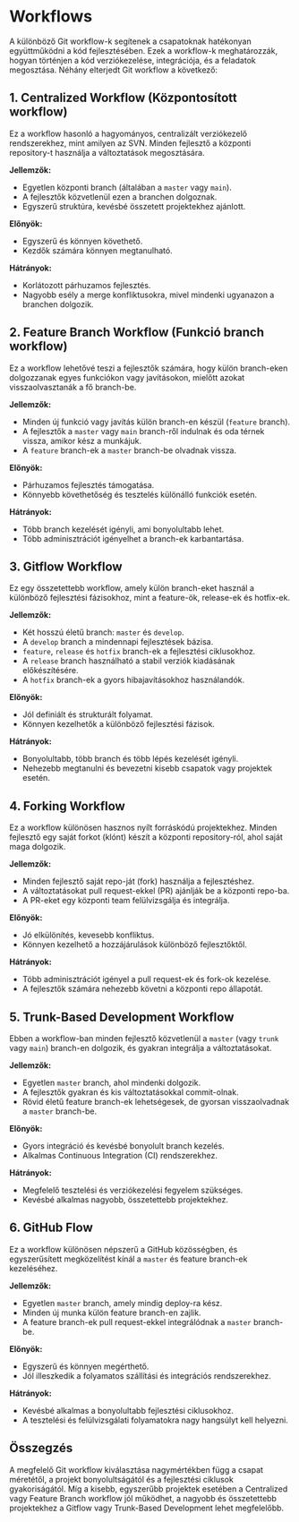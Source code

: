 # Workflows

A különböző Git workflow-k segítenek a csapatoknak hatékonyan együttműködni a kód fejlesztésében. Ezek a workflow-k meghatározzák, hogyan történjen a kód verziókezelése, integrációja, és a feladatok megosztása. Néhány elterjedt Git workflow a következő:

## 1. **Centralized Workflow (Központosított workflow)**

Ez a workflow hasonló a hagyományos, centralizált verziókezelő rendszerekhez, mint amilyen az SVN. Minden fejlesztő a központi repository-t használja a változtatások megosztására.

**Jellemzők:**

- Egyetlen központi branch (általában a `master` vagy `main`).
- A fejlesztők közvetlenül ezen a branchen dolgoznak.
- Egyszerű struktúra, kevésbé összetett projektekhez ajánlott.

**Előnyök:**

- Egyszerű és könnyen követhető.
- Kezdők számára könnyen megtanulható.

**Hátrányok:**

- Korlátozott párhuzamos fejlesztés.
- Nagyobb esély a merge konfliktusokra, mivel mindenki ugyanazon a branchen dolgozik.

## 2. **Feature Branch Workflow (Funkció branch workflow)**

Ez a workflow lehetővé teszi a fejlesztők számára, hogy külön branch-eken dolgozzanak egyes funkciókon vagy javításokon, mielőtt azokat visszaolvasztanák a fő branch-be.

**Jellemzők:**

- Minden új funkció vagy javítás külön branch-en készül (`feature` branch).
- A fejlesztők a `master` vagy `main` branch-ről indulnak és oda térnek vissza, amikor kész a munkájuk.
- A `feature` branch-ek a `master` branch-be olvadnak vissza.

**Előnyök:**

- Párhuzamos fejlesztés támogatása.
- Könnyebb követhetőség és tesztelés különálló funkciók esetén.

**Hátrányok:**

- Több branch kezelését igényli, ami bonyolultabb lehet.
- Több adminisztrációt igényelhet a branch-ek karbantartása.

## 3. **Gitflow Workflow**

Ez egy összetettebb workflow, amely külön branch-eket használ a különböző fejlesztési fázisokhoz, mint a feature-ök, release-ek és hotfix-ek.

**Jellemzők:**

- Két hosszú életű branch: `master` és `develop`.
- A `develop` branch a mindennapi fejlesztések bázisa.
- `feature`, `release` és `hotfix` branch-ek a fejlesztési ciklusokhoz.
- A `release` branch használható a stabil verziók kiadásának előkészítésére.
- A `hotfix` branch-ek a gyors hibajavításokhoz használandók.

**Előnyök:**

- Jól definiált és strukturált folyamat.
- Könnyen kezelhetők a különböző fejlesztési fázisok.

**Hátrányok:**

- Bonyolultabb, több branch és több lépés kezelését igényli.
- Nehezebb megtanulni és bevezetni kisebb csapatok vagy projektek esetén.

## 4. **Forking Workflow**

Ez a workflow különösen hasznos nyílt forráskódú projektekhez. Minden fejlesztő egy saját forkot (klónt) készít a központi repository-ról, ahol saját maga dolgozik.

**Jellemzők:**

- Minden fejlesztő saját repo-ját (fork) használja a fejlesztéshez.
- A változtatásokat pull request-ekkel (PR) ajánlják be a központi repo-ba.
- A PR-eket egy központi team felülvizsgálja és integrálja.

**Előnyök:**

- Jó elkülönítés, kevesebb konfliktus.
- Könnyen kezelhető a hozzájárulások különböző fejlesztőktől.

**Hátrányok:**

- Több adminisztrációt igényel a pull request-ek és fork-ok kezelése.
- A fejlesztők számára nehezebb követni a központi repo állapotát.

## 5. **Trunk-Based Development Workflow**

Ebben a workflow-ban minden fejlesztő közvetlenül a `master` (vagy `trunk` vagy `main`) branch-en dolgozik, és gyakran integrálja a változtatásokat.

**Jellemzők:**

- Egyetlen `master` branch, ahol mindenki dolgozik.
- A fejlesztők gyakran és kis változtatásokkal commit-olnak.
- Rövid életű feature branch-ek lehetségesek, de gyorsan visszaolvadnak a `master` branch-be.

**Előnyök:**

- Gyors integráció és kevésbé bonyolult branch kezelés.
- Alkalmas Continuous Integration (CI) rendszerekhez.

**Hátrányok:**

- Megfelelő tesztelési és verziókezelési fegyelem szükséges.
- Kevésbé alkalmas nagyobb, összetettebb projektekhez.

## 6. **GitHub Flow**

Ez a workflow különösen népszerű a GitHub közösségben, és egyszerűsített megközelítést kínál a `master` és feature branch-ek kezeléséhez.

**Jellemzők:**

- Egyetlen `master` branch, amely mindig deploy-ra kész.
- Minden új munka külön feature branch-en zajlik.
- A feature branch-ek pull request-ekkel integrálódnak a `master` branch-be.

**Előnyök:**

- Egyszerű és könnyen megérthető.
- Jól illeszkedik a folyamatos szállítási és integrációs rendszerekhez.

**Hátrányok:**

- Kevésbé alkalmas a bonyolultabb fejlesztési ciklusokhoz.
- A tesztelési és felülvizsgálati folyamatokra nagy hangsúlyt kell helyezni.

## Összegzés

A megfelelő Git workflow kiválasztása nagymértékben függ a csapat méretétől, a projekt bonyolultságától és a fejlesztési ciklusok gyakoriságától. Míg a kisebb, egyszerűbb projektek esetében a Centralized vagy Feature Branch workflow jól működhet, a nagyobb és összetettebb projektekhez a Gitflow vagy Trunk-Based Development lehet megfelelőbb.
